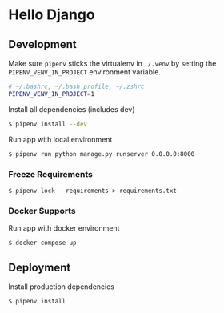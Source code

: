 # Hello Django

## Development

Make sure `pipenv` sticks the virtualenv in `./.venv` by setting the
 `PIPENV_VENV_IN_PROJECT` environment variable.

```bash
# ~/.bashrc, ~/.bash_profile, ~/.zshrc
PIPENV_VENV_IN_PROJECT=1
```

Install all dependencies (includes dev)

```bash
$ pipenv install --dev
```

Run app with local environment

```
$ pipenv run python manage.py runserver 0.0.0.0:8000
```

### Freeze Requirements

```
$ pipenv lock --requirements > requirements.txt
```

### Docker Supports

Run app with docker environment

```
$ docker-compose up
```

## Deployment

Install production dependencies

```bash
$ pipenv install
```
